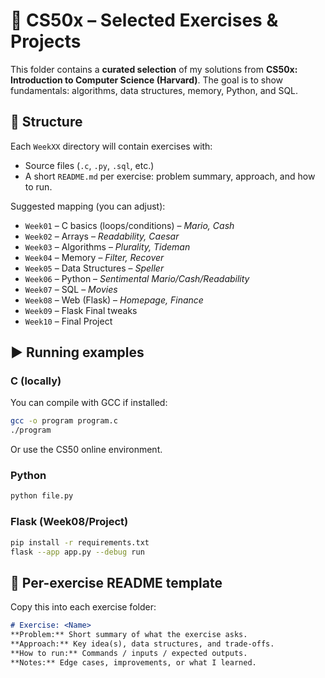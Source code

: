 # 🧠 CS50x – Selected Exercises & Projects

This folder contains a **curated selection** of my solutions from **CS50x: Introduction to Computer Science (Harvard)**.
The goal is to show fundamentals: algorithms, data structures, memory, Python, and SQL.

## 📁 Structure
Each `WeekXX` directory will contain exercises with:
- Source files (`.c`, `.py`, `.sql`, etc.)
- A short `README.md` per exercise: problem summary, approach, and how to run.

Suggested mapping (you can adjust):
- `Week01` – C basics (loops/conditions) – *Mario, Cash*
- `Week02` – Arrays – *Readability, Caesar*
- `Week03` – Algorithms – *Plurality, Tideman*
- `Week04` – Memory – *Filter, Recover*
- `Week05` – Data Structures – *Speller*
- `Week06` – Python – *Sentimental Mario/Cash/Readability*
- `Week07` – SQL – *Movies*
- `Week08` – Web (Flask) – *Homepage, Finance*
- `Week09` – Flask Final tweaks
- `Week10` – Final Project

## ▶️ Running examples

### C (locally)
You can compile with GCC if installed:
```bash
gcc -o program program.c
./program
```
Or use the CS50 online environment.

### Python
```bash
python file.py
```

### Flask (Week08/Project)
```bash
pip install -r requirements.txt
flask --app app.py --debug run
```

## 📝 Per-exercise README template
Copy this into each exercise folder:
```markdown
# Exercise: <Name>
**Problem:** Short summary of what the exercise asks.
**Approach:** Key idea(s), data structures, and trade-offs.
**How to run:** Commands / inputs / expected outputs.
**Notes:** Edge cases, improvements, or what I learned.
```